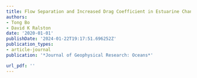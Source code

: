```yaml
---
title: Flow Separation and Increased Drag Coefficient in Estuarine Channels with Curvature
authors:
- Tong Bo
- David K Ralston
date: '2020-01-01'
publishDate: '2024-01-22T19:17:51.696252Z'
publication_types:
- article-journal
publication: '*Journal of Geophysical Research: Oceans*'

url_pdf: ''
---
```

